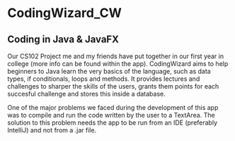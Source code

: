 # CodingWizard_CW
  ## Coding in Java & JavaFX

Our CS102 Project me and my friends have put together in our first year in college (more info can be found within the app).
CodingWizard aims to help beginners to Java learn the very basics of the language, such as data types, if conditionals, loops and methods.
It provides lectures and challenges to sharper the skills of the users, grants them points for each succesful challenge and stores this inside a database.

One of the major problems we faced during the development of this app was to compile and run the code written by the user to a TextArea.
The solution to this problem needs the app to be run from an IDE (preferably IntelliJ) and not from a .jar file.


